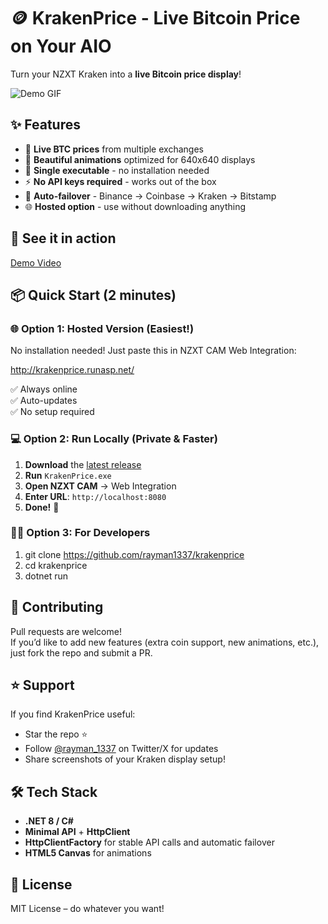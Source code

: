 # 🪙 KrakenPrice - Live Bitcoin Price on Your AIO

Turn your NZXT Kraken into a **live Bitcoin price display**! 

![Demo GIF](https://i.gyazo.com/5d255054737b567b1ebfa7a9ea0df9fe.gif)

## ✨ Features

- 🔴 **Live BTC prices** from multiple exchanges
- 🎨 **Beautiful animations** optimized for 640x640 displays
- 🚀 **Single executable** - no installation needed
- ⚡ **No API keys required** - works out of the box
- 🔄 **Auto-failover** - Binance → Coinbase → Kraken → Bitstamp
- 🌐 **Hosted option** - use without downloading anything

## 🎥 See it in action

[Demo Video](https://imgur.com/Jy4oKqg)

## 📦 Quick Start (2 minutes)

### 🌐 Option 1: Hosted Version (Easiest!)
No installation needed! Just paste this in NZXT CAM Web Integration:

http://krakenprice.runasp.net/

✅ Always online  
✅ Auto-updates  
✅ No setup required

### 💻 Option 2: Run Locally (Private & Faster)
1. **Download** the [latest release](https://github.com/rayman1337/krakenprice/releases)
2. **Run** `KrakenPrice.exe`
3. **Open NZXT CAM** → Web Integration
4. **Enter URL**: `http://localhost:8080`
5. **Done!** 🎉

### 👨‍💻 Option 3: For Developers
1. git clone https://github.com/rayman1337/krakenprice
2. cd krakenprice
3. dotnet run

## 💬 Contributing
Pull requests are welcome!  
If you’d like to add new features (extra coin support, new animations, etc.), just fork the repo and submit a PR.

## ⭐ Support
If you find KrakenPrice useful:
- Star the repo ⭐  
- Follow [@rayman_1337](https://x.com/rayman_1337) on Twitter/X for updates  
- Share screenshots of your Kraken display setup!

## 🛠️ Tech Stack
- **.NET 8 / C#**  
- **Minimal API** + **HttpClient**  
- **HttpClientFactory** for stable API calls and automatic failover  
- **HTML5 Canvas** for animations  

## 📝 License
MIT License – do whatever you want!
